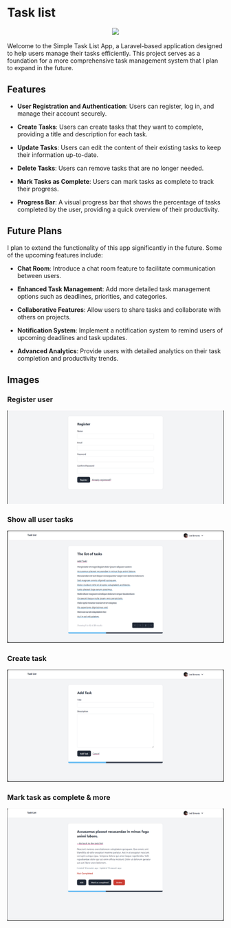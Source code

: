 # Task list
<p align="center">
    <a href="https://skillicons.dev">
        <img src="https://skillicons.dev/icons?i=laravel,tailwind,js" />
    </a>
</p>

<p>
Welcome to the Simple Task List App, a Laravel-based application designed to help users manage their tasks efficiently. This project serves as a foundation for a more comprehensive task management system that I plan to expand in the future.
</p>

## Features

- **User Registration and Authentication**: Users can register, log in, and manage their account securely.

- **Create Tasks**: Users can create tasks that they want to complete, providing a title and description for each task.

- **Update Tasks**: Users can edit the content of their existing tasks to keep their information up-to-date.

- **Delete Tasks**: Users can remove tasks that are no longer needed.

- **Mark Tasks as Complete**: Users can mark tasks as complete to track their progress.

- **Progress Bar**: A visual progress bar that shows the percentage of tasks completed by the user, providing a quick overview of their productivity.


## Future Plans
I plan to extend the functionality of this app significantly in the future. Some of the upcoming features include:

- **Chat Room**: Introduce a chat room feature to facilitate communication between users.

- **Enhanced Task Management**: Add more detailed task management options such as deadlines, priorities, and categories.

- **Collaborative Features**: Allow users to share tasks and collaborate with others on projects.

- **Notification System**: Implement a notification system to remind users of upcoming deadlines and task updates.

- **Advanced Analytics**: Provide users with detailed analytics on their task completion and productivity trends.

## Images

### Register user
<img src="images/register_user.png" />

### Show all user tasks
<img src="images/all_tasks.png" />

### Create task
<img src="images/create_task.png" />

### Mark task as complete & more
<img src="images/modify_task.png" />


